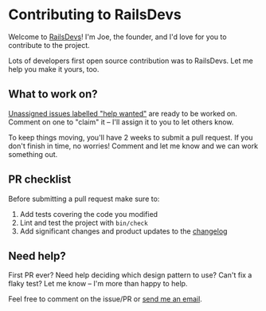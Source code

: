 # Contributing to RailsDevs

Welcome to [RailsDevs](https://railsdevs.com)! I'm Joe, the founder, and I'd love for you to contribute to the project.

Lots of developers first open source contribution was to RailsDevs. Let me help you make it yours, too.

## What to work on?

[Unassigned issues labelled "help wanted"](https://github.com/joemasilotti/railsdevs.com/issues?q=is%3Aissue+is%3Aopen+no%3Aassignee+label%3A%22help+wanted%22) are ready to be worked on. Comment on one to "claim" it – I'll assign it to you to let others know.

To keep things moving, you'll have 2 weeks to submit a pull request. If you don't finish in time, no worries! Comment and let me know and we can work something out.

## PR checklist

Before submitting a pull request make sure to:

1. Add tests covering the code you modified
1. Lint and test the project with `bin/check`
1. Add significant changes and product updates to the [changelog](CHANGELOG.md)

## Need help?

First PR ever? Need help deciding which design pattern to use? Can't fix a flaky test? Let me know – I'm more than happy to help.

Feel free to comment on the issue/PR or [send me an email](mailto:joe@masilotti.com).
